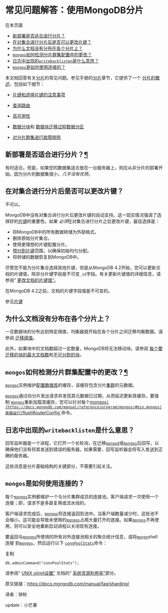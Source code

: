 # 常见问题解答：使用MongoDB分片


在本页面

- [新部署是否适合进行分片？](https://docs.mongodb.com/manual/faq/sharding/#is-sharding-appropriate-for-a-new-deployment)
- [在对集合进行分片后是否可以更改片键？](https://docs.mongodb.com/manual/faq/sharding/#can-i-select-a-different-shard-key-after-sharding-a-collection)
- [为什么文档没有分布在各个分片上？](https://docs.mongodb.com/manual/faq/sharding/#why-are-my-documents-not-distributed-across-the-shards)
- [`mongos`如何检测分片群集配置中的更改？](https://docs.mongodb.com/manual/faq/sharding/#how-does-mongos-detect-changes-in-the-sharded-cluster-configuration)
- [日志中出现的`writebacklisten`是什么意思？](https://docs.mongodb.com/manual/faq/sharding/#what-does-writebacklisten-in-the-log-mean)
- [`mongos`是如何使用连接的？](https://docs.mongodb.com/manual/faq/sharding/#how-does-mongos-use-connections)


本文档回答有关[分片](https://docs.mongodb.com/manual/sharding/)的常见问题。参见手册的[分片](https://docs.mongodb.com/manual/sharding/)章节，它提供了一个 [分片的概述](https://docs.mongodb.com/manual/sharding/)，包括如下细节：

- [片键和选择片键的注意事项](https://docs.mongodb.com/manual/core/sharding-shard-key/)

- [查询路由](https://docs.mongodb.com/manual/core/sharded-cluster-query-router/)

- [高可用性](https://docs.mongodb.com/manual/sharding/#sharding-availability)

- [数据分块](https://docs.mongodb.com/manual/core/sharding-data-partitioning/)和 [数据块迁移过程](https://docs.mongodb.com/manual/core/sharding-balancer-administration/)[数据分区](https://docs.mongodb.com/manual/core/sharding-data-partitioning/)

- [对分片群集进行故障排除](https://docs.mongodb.com/manual/tutorial/troubleshoot-sharded-clusters/)

  

## 新部署是否适合进行分片？[¶](https://docs.mongodb.com/manual/faq/sharding/#is-sharding-appropriate-for-a-new-deployment)


有时适合。但是，如果您的数据集适合放在一台服务器上，则应从非分片的部署开始，因为分片的数据集很小，*几乎没有优势*。



## 在对集合进行分片后是否可以更改片键？


不可以。

MongoDB中没有对集合进行分片后更改片键的自动支持。这一现实情况强调了选择好的[片键](https://docs.mongodb.com/manual/core/sharding-shard-key/#shard-key)的重要性。如果 *必须*在对集合进行分片之后更改片键，最佳选择是：

- 将MongoDB中的所有数据转储为外部格式。
- 删除原始分片集合。
- 使用更理想的片键配置分片。
- [预分割片键](https://docs.mongodb.com/manual/tutorial/create-chunks-in-sharded-cluster/)范围，以确保初始均匀分配。
- 将转储的数据恢复到MongoDB中。


尽管您不能为分片集合选择其他片键，但是从MongoDB 4.2开始，您可以更新文档的片键值，除非分片键字段是不可变`_id`字段。有关更新片键值的详细信息，请参阅“ [更改文档的片键值”](https://docs.mongodb.com/manual/core/sharding-shard-key/#update-shard-key)。


在MongoDB 4.2之前，文档的片键字段值是不可变的。

参见[片键](https://docs.mongodb.com/manual/core/sharding-shard-key/)



## 为什么文档没有分布在各个分片上？


一旦数据块的分布达到特定阈值，均衡器就开始在各个分片之间迁移均衡数据。请参阅 [迁移阈值](https://docs.mongodb.com/manual/core/sharding-balancer-administration/#sharding-migration-thresholds)。

此外，如果块中的文档数超过一定数量，MongoDB将无法移动块。请参阅 [每个要迁移的块的最大文档数](https://docs.mongodb.com/manual/core/sharding-balancer-administration/#migration-chunk-size-limit)和[不可分割的块](https://docs.mongodb.com/manual/core/sharding-data-partitioning/#jumbo-chunk)。



## `mongos`如何检测分片群集配置中的更改？[¶](https://docs.mongodb.com/manual/faq/sharding/#how-does-mongos-detect-changes-in-the-sharded-cluster-configuration)


[`mongos`](https://docs.mongodb.com/manual/reference/program/mongos/#bin.mongos)实例维护[配置数据库](https://docs.mongodb.com/manual/reference/glossary/#term-config-database)的缓存，该缓存包含分片[集群](https://docs.mongodb.com/manual/reference/glossary/#term-sharded-cluster)的元数据。

[`mongos`](https://docs.mongodb.com/manual/reference/program/mongos/#bin.mongos)通过向分片发出请求并发现其元数据已过期，从而延迟更新其缓存。要强制 [`mongos`](https://docs.mongodb.com/manual/reference/program/mongos/#bin.mongos)重新加载其缓存，您可以针对每个[mongos`](https://docs.mongodb.com/manual/reference/program/mongos/#bin.mongos)直接运行[`flushRouterConfig`](https://docs.mongodb.com/manual/reference/command/flushRouterConfig/#dbcmd.flushRouterConfig)命令。



## 日志中出现的`writebacklisten`是什么意思？


回写监听器是一个进程，它打开一个长轮询，在迁移[`mongod`](https://docs.mongodb.com/manual/reference/program/mongod/#bin.mongod)或[`mongos`](https://docs.mongodb.com/manual/reference/program/mongos/#bin.mongos)后回写，以确保他们没有将其发送到错误的服务器。如果需要，回写监听器会将写入发送到正确的服务器。

这些消息是分片基础结构的关键部分，不需要引起关注。



## `mongos`是如何使用连接的？


每个[`mongos`](https://docs.mongodb.com/manual/reference/program/mongos/#bin.mongos)实例都维护一个与分片集群成员的连接池。客户端请求一次使用一个连接；即，请求不是多路复用或流水线的。


客户端请求完成后，[`mongos`](https://docs.mongodb.com/manual/reference/program/mongos/#bin.mongos)将连接返回到池中。当客户端数量减少时，这些池不会缩小。这可能会导致未使用的[`mongos`](https://docs.mongodb.com/manual/reference/program/mongos/#bin.mongos)占用大量打开的连接。如果[`mongos`](https://docs.mongodb.com/manual/reference/program/mongos/#bin.mongos)不再使用，则可以安全地重新启动进程以关闭现有连接。


要返回与[`mongos`](https://docs.mongodb.com/manual/reference/program/mongos/#bin.mongos)所使用的所有对外连接池相关的聚合统计信息，请将[`mongo`](https://docs.mongodb.com/manual/reference/program/mongo/#bin.mongo)shell 连接 到[`mongos`](https://docs.mongodb.com/manual/reference/program/mongos/#bin.mongos)，然后运行以下 [`connPoolStats`](https://docs.mongodb.com/manual/reference/command/connPoolStats/#dbcmd.connPoolStats)命令：

复制

```
db.adminCommand("connPoolStats");
```


请参阅“ [UNIX ulimit设置”](https://docs.mongodb.com/manual/reference/ulimit/) 文档的“ [系统资源利用率”](https://docs.mongodb.com/manual/reference/ulimit/#system-resource-utilization)部分。



原文链接：https://docs.mongodb.com/manual/faq/sharding/

译者：钟秋

update：小芒果
